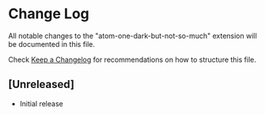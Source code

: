 # Change Log

All notable changes to the "atom-one-dark-but-not-so-much" extension will be documented in this file.

Check [Keep a Changelog](http://keepachangelog.com/) for recommendations on how to structure this file.

## [Unreleased]

- Initial release
